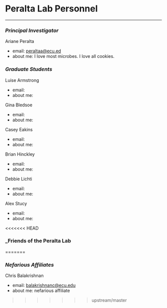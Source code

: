 # Peralta Lab Personnel
---

### _Principal Investigator_

Ariane Peralta

+ email: peraltaa@ecu.ed
+ about me: I love most microbes. I love all cookies.


### _Graduate Students_

Luise Armstrong

+ email:
+ about me:

Gina Bledsoe

+ email:
+ about me:

Casey Eakins

+ email:
+ about me:

Brian Hinckley

+ email:
+ about me:

Debbie Lichti

+ email:
+ about me:

Alex Stucy


+ email:
+ about me:

<<<<<<< HEAD
### _Friends of the Peralta Lab
=======
### _Nefarious Affiliates_

Chris Balakrishnan
+ email: balakrishnanc@ecu.edu
+ about me: nefarious affiliate

>>>>>>> upstream/master
